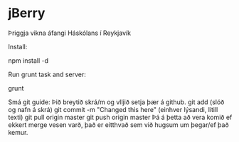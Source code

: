 jBerry
======

Þriggja vikna áfangi Háskólans í Reykjavík

Install:

npm install -d

Run grunt task and server:

grunt

Smá git guide:
Þið breytið skrá/m og vlljið setja þær á github.
git add (slóð og nafn á skrá)
git commit -m "Changed this here" (einhver lýsandi, lítill texti)
git pull origin master
git push origin master
Þá á þetta að vera komið ef ekkert merge vesen varð, það er eitthvað sem við hugsum um þegar/ef það kemur.